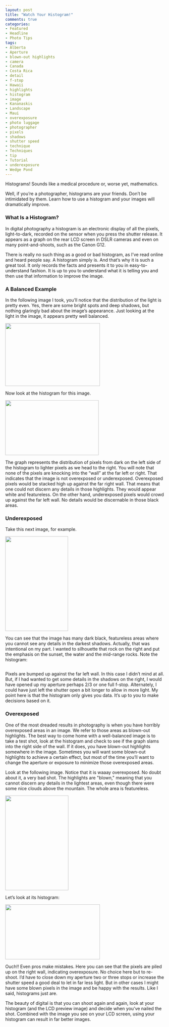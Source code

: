 ```yaml
---
layout: post
title: "Watch Your Histogram!"
comments: true
categories:
- Featured
- Headline
- Photo Tips
tags:
- Alberta
- Aperture
- blown-out highlights
- camera
- Canada
- Costa Rica
- detail
- f-stop
- Hawaii
- highlights
- histogram
- image
- Kananaskis
- Landscape
- Maui
- overexposure
- photo luggage
- photographer
- pixels
- shadows
- shutter speed
- technique
- Techniques
- tip
- Tutorial
- underexposure
- Wedge Pond
---
```

Histograms! Sounds like a medical procedure or, worse yet, mathematics.

Well, if you’re a photographer, histograms are your friends. Don’t be intimidated by them. Learn how to use a histogram and your images will dramatically improve.
<h3>What Is a Histogram?</h3>
In digital photography a histogram is an electronic display of all the pixels, light-to-dark, recorded on the sensor when you press the shutter release. It appears as a graph on the rear LCD screen in DSLR cameras and even on many point-and-shoots, such as the Canon G12.

There is really no such thing as a good or bad histogram, as I’ve read online and heard people say. A histogram simply is. And that’s why it is such a great tool. It only records the facts and presents it to you in easy-to-understand fashion. It is up to you to understand what it is telling you and then use that information to improve the image.
<h3>A Balanced Example</h3>
In the following image I took, you’ll notice that the distribution of the light is pretty even. Yes, there are some bright spots and deep shadows, but nothing glaringly bad about the image’s appearance. Just looking at the light in the image, it appears pretty well balanced.

<a href="http://blog.lesterpickerphoto.com/wp-content/uploads/2011/07/CanadianRockies2009-3032009-10-05.jpg"><img class="size-medium wp-image-1338" title="CanadianRockies2009 3032009-10-05" src="http://blog.lesterpickerphoto.com/wp-content/uploads/2011/07/CanadianRockies2009-3032009-10-05-300x199.jpg" alt="" width="300" height="199"></a>

Now look at the histogram for this image.

<a href="http://blog.lesterpickerphoto.com/wp-content/uploads/2011/07/wedgepondhisto.jpg"><img class="size-full wp-image-1339" title="wedgepondhisto" src="http://blog.lesterpickerphoto.com/wp-content/uploads/2011/07/wedgepondhisto.jpg" alt="" width="296" height="174"></a>

The graph represents the distribution of pixels from dark on the left side of the histogram to lighter pixels as we head to the right. You will note that none of the pixels are knocking into the “wall” at the far left or right. That indicates that the image is not overexposed or underexposed. Overexposed pixels would be stacked high up against the far right wall. That means that one could not discern any details in those highlights. They would appear white and featureless. On the other hand, underexposed pixels would crowd up against the far left wall. No details would be discernable in those black areas.
<h3>Underexposed</h3>
Take this next image, for example.

<a href="http://blog.lesterpickerphoto.com/wp-content/uploads/2011/07/West-Maui-Mountains-575.jpg"><img class="size-medium wp-image-1340" title="West Maui 575" src="http://blog.lesterpickerphoto.com/wp-content/uploads/2011/07/West-Maui-Mountains-575-199x300.jpg" alt="" width="199" height="300"></a>

You can see that the image has many dark black, featureless areas where you cannot see any details in the darkest shadows. Actually, that was intentional on my part. I wanted to silhouette that rock on the right and put the emphasis on the sunset, the water and the mid-range rocks. Note the histogram:

<a href="http://blog.lesterpickerphoto.com/wp-content/uploads/2011/07/hawaii-histo.tiff"><img class="aligncenter size-full wp-image-1341" title="hawaii-histo" src="http://blog.lesterpickerphoto.com/wp-content/uploads/2011/07/hawaii-histo.tiff" alt=""></a>

Pixels are bumped up against the far left wall. In this case I didn’t mind at all. But, if I had wanted to get some details in the shadows on the right, I would have opened up my aperture perhaps 2/3 or one full f-stop. Alternately, I could have just left the shutter open a bit longer to allow in more light. My point here is that the histogram only gives you data. It’s up to you to make decisions based on it.
<h3>Overexposed</h3>
One of the most dreaded results in photography is when you have horribly overexposed areas in an image. We refer to those areas as blown-out highlights. The best way to come home with a well-balanced image is to take a test shot, look at the histogram and check to see if the graph slams into the right side of the wall. If it does, you have blown-out highlights somewhere in the image. Sometimes you will want some blown-out highlights to achieve a certain effect, but most of the time you’ll want to change the aperture or exposure to minimize those overexposed areas.

Look at the following image. Notice that it is waaay overexposed. No doubt about it, a very bad shot. The highlights are "blown," meaning that you cannot discern any details in the lightest areas, even though there were some nice clouds above the mountain. The whole area is featureless.

<a href="http://blog.lesterpickerphoto.com/wp-content/uploads/2011/07/Costa-Rica2010_2010-05-21_2257%C2%A9LesterPicker.jpg"><img class="size-medium wp-image-1343" title="Costa Rica2010_2010-05-21_2257©LesterPicker" src="http://blog.lesterpickerphoto.com/wp-content/uploads/2011/07/Costa-Rica2010_2010-05-21_2257%C2%A9LesterPicker-200x300.jpg" alt="" width="200" height="300"></a>

Let’s look at its histogram:

<a href="http://blog.lesterpickerphoto.com/wp-content/uploads/2011/07/costaricahisto1.jpg"><img class="size-medium wp-image-1344" title="costaricahisto" src="http://blog.lesterpickerphoto.com/wp-content/uploads/2011/07/costaricahisto1-300x174.jpg" alt="" width="300" height="174"></a>

Ouch!! Even pros make mistakes. Here you can see that the pixels are piled up on the right wall, indicating overexposure. No choice here but to re-shoot. I’d have to close down my aperture two or three stops or increase the shutter speed a good deal to let in far less light. But in other cases I might have some blown pixels in the image and be happy with the results. Like I said, histograms just are.

The beauty of digital is that you can shoot again and again, look at your histogram (and the LCD preview image) and decide when you’ve nailed the shot. Combined with the image you see on your LCD screen, using your histogram can result in far better images.